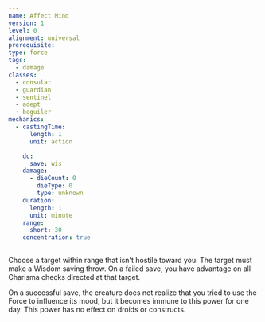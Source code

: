 ```yaml
---
name: Affect Mind
version: 1
level: 0
alignment: universal
prerequisite: 
type: force
tags:
  - damage
classes:
  - consular
  - guardian
  - sentinel
  - adept
  - beguiler
mechanics:
  - castingTime:
      length: 1
      unit: action

    dc:
      save: wis
    damage:
      - dieCount: 0
        dieType: 0
        type: unknown
    duration:
      length: 1
      unit: minute
    range:
      short: 30
    concentration: true
---
```

Choose a target within range that isn't hostile toward you. The target must make a Wisdom saving throw. On a failed save, you have advantage on all Charisma checks directed at that target. 

On a successful save, the creature does not realize that you tried to use the Force to influence its mood, but it becomes immune to this power for one day. This power has no effect on droids or constructs.
    